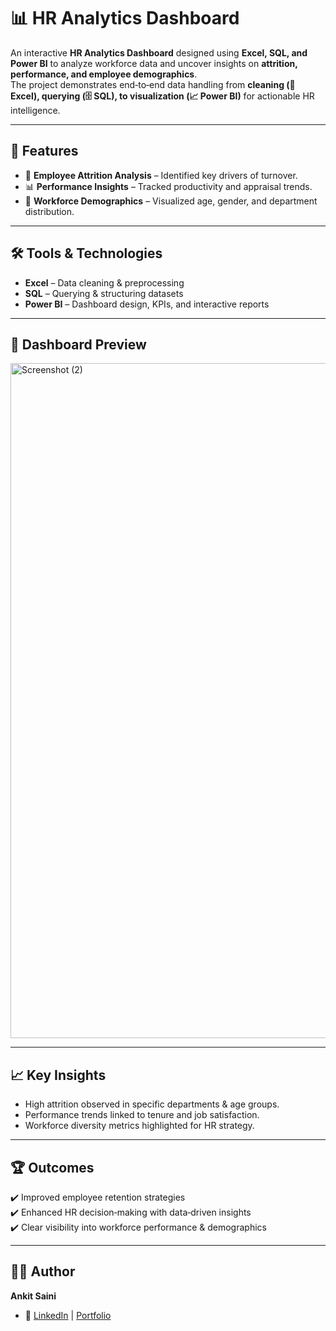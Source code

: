 # 📊 HR Analytics Dashboard  

An interactive **HR Analytics Dashboard** designed using **Excel, SQL, and Power BI** to analyze workforce data and uncover insights on **attrition, performance, and employee demographics**.  
The project demonstrates end‑to‑end data handling from **cleaning (🧹 Excel), querying (🗄️ SQL), to visualization (📈 Power BI)** for actionable HR intelligence.  

---

## 🚀 Features  
- 📌 **Employee Attrition Analysis** – Identified key drivers of turnover.  
- 📊 **Performance Insights** – Tracked productivity and appraisal trends.  
- 👥 **Workforce Demographics** – Visualized age, gender, and department distribution.  

---

## 🛠️ Tools & Technologies  
- **Excel** – Data cleaning & preprocessing  
- **SQL** – Querying & structuring datasets  
- **Power BI** – Dashboard design, KPIs, and interactive reports  

---

## 📸 Dashboard Preview  
<img width="1920" height="1080" alt="Screenshot (2)" src="https://github.com/user-attachments/assets/849317b8-f659-4caf-b9a6-b758967a533f" />

---

## 📈 Key Insights  
- High attrition observed in specific departments & age groups.  
- Performance trends linked to tenure and job satisfaction.  
- Workforce diversity metrics highlighted for HR strategy.  

---

## 🏆 Outcomes  
✔️ Improved employee retention strategies  
✔️ Enhanced HR decision‑making with data‑driven insights  
✔️ Clear visibility into workforce performance & demographics  

---

## 👨‍💻 Author  
**Ankit Saini**  
- 🔗 [LinkedIn](https://linkedin.com/in/ankitsaini605) | [Portfolio]()  
